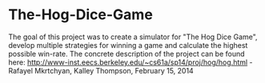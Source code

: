 The-Hog-Dice-Game
=================

The goal of this project was to create a simulator for "The Hog Dice Game", develop multiple strategies for winning a game and calculate the highest possible win-rate. The concrete description of the project can be found here: http://www-inst.eecs.berkeley.edu/~cs61a/sp14/proj/hog/hog.html - Rafayel Mkrtchyan, Kalley Thompson, February 15, 2014
